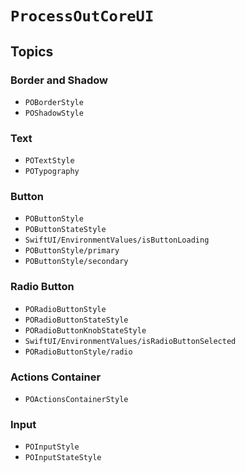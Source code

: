 # ``ProcessOutCoreUI``

## Topics

### Border and Shadow

- ``POBorderStyle``
- ``POShadowStyle``

### Text

- ``POTextStyle``
- ``POTypography``

### Button

- ``POButtonStyle``
- ``POButtonStateStyle``
- ``SwiftUI/EnvironmentValues/isButtonLoading``
- ``POButtonStyle/primary``
- ``POButtonStyle/secondary``

### Radio Button

- ``PORadioButtonStyle``
- ``PORadioButtonStateStyle``
- ``PORadioButtonKnobStateStyle``
- ``SwiftUI/EnvironmentValues/isRadioButtonSelected``
- ``PORadioButtonStyle/radio``

### Actions Container

- ``POActionsContainerStyle``

### Input

- ``POInputStyle``
- ``POInputStateStyle``
